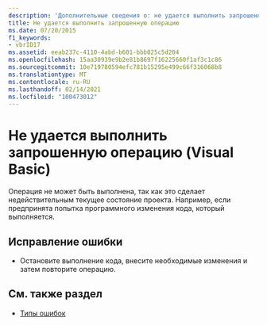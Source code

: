 ```yaml
---
description: 'Дополнительные сведения о: не удается выполнить запрошенную операцию (Visual Basic)'
title: Не удается выполнить запрошенную операцию
ms.date: 07/20/2015
f1_keywords:
- vbrID17
ms.assetid: eeab237c-4110-4abd-b601-bbb025c5d204
ms.openlocfilehash: 15aa30939e9b2e81b8697f16225660f1af3c1c86
ms.sourcegitcommit: 10e719780594efc781b15295e499c66f316068b8
ms.translationtype: MT
ms.contentlocale: ru-RU
ms.lasthandoff: 02/14/2021
ms.locfileid: "100473012"
---
```

# <a name="cant-perform-requested-operation-visual-basic"></a>Не удается выполнить запрошенную операцию (Visual Basic)

Операция не может быть выполнена, так как это сделает недействительным текущее состояние проекта. Например, если предпринята попытка программного изменения кода, который выполняется.  
  
## <a name="to-correct-this-error"></a>Исправление ошибки  
  
- Остановите выполнение кода, внесите необходимые изменения и затем повторите операцию.  
  
## <a name="see-also"></a>См. также раздел

- [Типы ошибок](../programming-guide/language-features/error-types.md)
